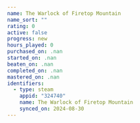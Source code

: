```yaml
---
name: The Warlock of Firetop Mountain
name_sort: ""
rating: 0
active: false
progress: new
hours_played: 0
purchased_on: .nan
started_on: .nan
beaten_on: .nan
completed_on: .nan
mastered_on: .nan
identifiers:
  - type: steam
    appid: "324740"
    name: The Warlock of Firetop Mountain
    synced_on: 2024-08-30
---
```

